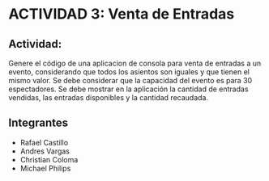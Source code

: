 # ACTIVIDAD 3: Venta de Entradas

## Actividad:
Genere el código de una aplicacion  de consola para venta de entradas a un evento, considerando que todos los asientos son iguales y que tienen el mismo valor. Se debe considerar que la capacidad del evento es para 30 espectadores. Se debe mostrar en la aplicación la cantidad de entradas vendidas, las entradas disponibles y la cantidad recaudada.

## Integrantes
* Rafael Castillo
* Andres Vargas
* Christian Coloma
* Michael Philips
